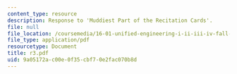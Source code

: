 ```yaml
---
content_type: resource
description: Response to 'Muddiest Part of the Recitation Cards'.
file: null
file_location: /coursemedia/16-01-unified-engineering-i-ii-iii-iv-fall-2005-spring-2006/9a05172ac00e0f35cbf70e2fac070b8d_r3.pdf
file_type: application/pdf
resourcetype: Document
title: r3.pdf
uid: 9a05172a-c00e-0f35-cbf7-0e2fac070b8d
---
```

